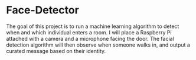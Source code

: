# Face-Detector

The goal of this project is to run a machine learning algorithm to detect when and which individual enters a room. I will place a Raspberry Pi attached with a camera and a microphone facing the door. The facial detection algorithm will then observe when someone walks in, and output a curated message based on their identity. 

